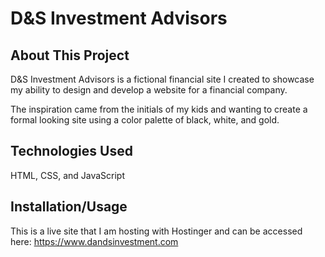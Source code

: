 # D&S Investment Advisors

## About This Project
D&S Investment Advisors is a fictional financial site I created to showcase my ability to design and develop a website for a financial company.  

The inspiration came from the initials of my kids and wanting to create a formal looking site using a color palette of black, white, and gold.

## Technologies Used
HTML, CSS, and JavaScript

## Installation/Usage
This is a live site that I am hosting with Hostinger and can be accessed here: https://www.dandsinvestment.com
